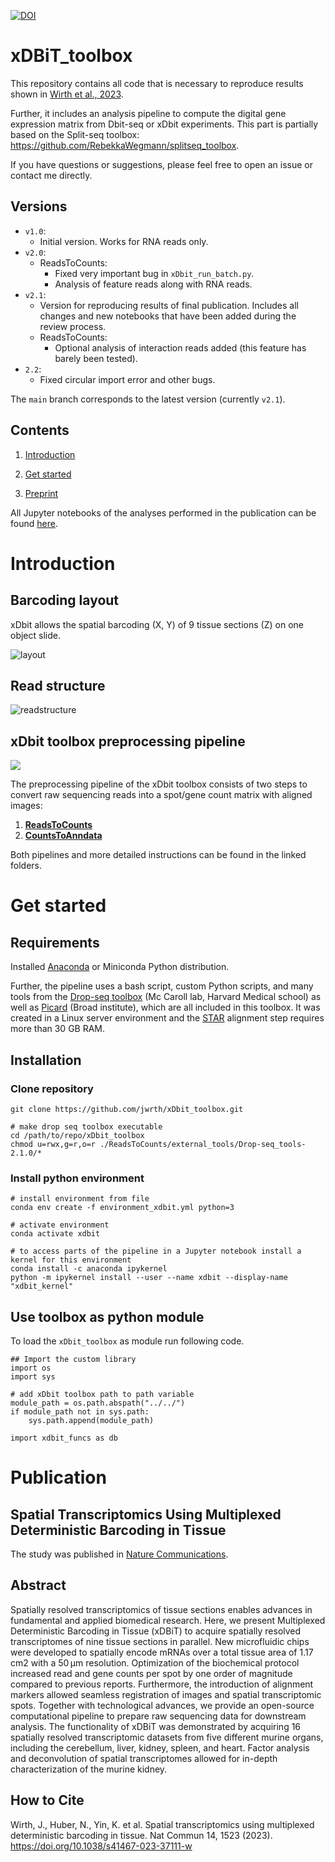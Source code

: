 [![DOI](https://zenodo.org/badge/349469737.svg)](https://zenodo.org/badge/latestdoi/349469737)

# xDBiT_toolbox

This repository contains all code that is necessary to reproduce results shown in [Wirth et al., 2023](https://www.nature.com/articles/s41467-023-37111-w).

Further, it includes an analysis pipeline to compute the digital gene expression matrix from Dbit-seq or xDbit experiments.
This part is partially based on the Split-seq toolbox: https://github.com/RebekkaWegmann/splitseq_toolbox.

If you have questions or suggestions, please feel free to open an issue or contact me directly.


## Versions
- `v1.0`:
    - Initial version. Works for RNA reads only.
- `v2.0`:
    - ReadsToCounts:
        - Fixed very important bug in `xDbit_run_batch.py`.
        - Analysis of feature reads along with RNA reads.
- `v2.1`:
    - Version for reproducing results of final publication. Includes all changes and new notebooks that have been added during the review process.
    - ReadsToCounts:
        - Optional analysis of interaction reads added (this feature has barely been tested).
- `2.2`:
    - Fixed circular import error and other bugs.

The `main` branch corresponds to the latest version (currently `v2.1`).
        
## Contents

1. [Introduction](#introduction)

2. [Get started](#get-started)

3. [Preprint](#preprint)

All Jupyter notebooks of the analyses performed in the publication can be found [here](./publication/notebooks/).

# Introduction
## Barcoding layout

xDbit allows the spatial barcoding (X, Y) of 9 tissue sections (Z) on one object slide.

![layout](graphics/xdbit_layout.png)

## Read structure

![readstructure](graphics/xdbit_read-structure.png)

## xDbit toolbox preprocessing pipeline

![](graphics/pipeline_overview.png)

The preprocessing pipeline of the xDbit toolbox consists of two steps to convert raw sequencing reads into a spot/gene count matrix with aligned images:

1. [**ReadsToCounts**](./ReadsToCounts/)
2. [**CountsToAnndata**](./CountsToAnndata/)

Both pipelines and more detailed instructions can be found in the linked folders.

# Get started

## Requirements

Installed [Anaconda](https://docs.anaconda.com/anaconda/install/) or Miniconda Python distribution.

Further, the pipeline uses a bash script, custom Python scripts, and many tools from the [Drop-seq toolbox](https://github.com/broadinstitute/Drop-seq/releases) (Mc Caroll lab, Harvard Medical school) as well as [Picard](https://broadinstitute.github.io/picard/) (Broad institute), which are all included in this toolbox. It was created in a Linux server environment and the [STAR](https://github.com/alexdobin/STAR) alignment step requires more than 30 GB RAM.
## Installation

### Clone repository

```
git clone https://github.com/jwrth/xDbit_toolbox.git

# make drop seq toolbox executable
cd /path/to/repo/xDbit_toolbox
chmod u=rwx,g=r,o=r ./ReadsToCounts/external_tools/Drop-seq_tools-2.1.0/*
```

### Install python environment

```
# install environment from file
conda env create -f environment_xdbit.yml python=3

# activate environment
conda activate xdbit

# to access parts of the pipeline in a Jupyter notebook install a kernel for this environment
conda install -c anaconda ipykernel
python -m ipykernel install --user --name xdbit --display-name "xdbit_kernel"
```

## Use toolbox as python module

To load the `xDbit_toolbox` as module run following code.

```
## Import the custom library
import os
import sys

# add xDbit toolbox path to path variable
module_path = os.path.abspath("../../")
if module_path not in sys.path:
    sys.path.append(module_path)

import xdbit_funcs as db
```
# Publication

## Spatial Transcriptomics Using Multiplexed Deterministic Barcoding in Tissue

The study was published in [Nature Communications](https://www.nature.com/articles/s41467-023-37111-w).

## Abstract

Spatially resolved transcriptomics of tissue sections enables advances in fundamental and applied biomedical research. Here, we present Multiplexed Deterministic Barcoding in Tissue (xDBiT) to acquire spatially resolved transcriptomes of nine tissue sections in parallel. New microfluidic chips were developed to spatially encode mRNAs over a total tissue area of 1.17 cm2 with a 50 µm resolution. Optimization of the biochemical protocol increased read and gene counts per spot by one order of magnitude compared to previous reports. Furthermore, the introduction of alignment markers allowed seamless registration of images and spatial transcriptomic spots. Together with technological advances, we provide an open-source computational pipeline to prepare raw sequencing data for downstream analysis. The functionality of xDBiT was demonstrated by acquiring 16 spatially resolved transcriptomic datasets from five different murine organs, including the cerebellum, liver, kidney, spleen, and heart. Factor analysis and deconvolution of spatial transcriptomes allowed for in-depth characterization of the murine kidney.

## How to Cite

Wirth, J., Huber, N., Yin, K. et al. Spatial transcriptomics using multiplexed deterministic barcoding in tissue. Nat Commun 14, 1523 (2023). https://doi.org/10.1038/s41467-023-37111-w
